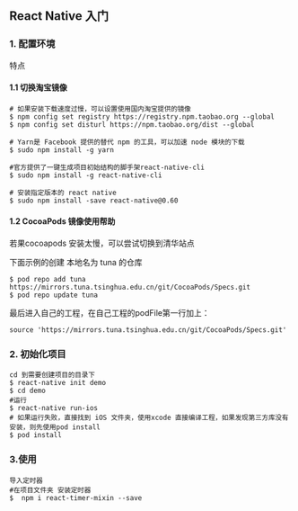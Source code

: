 
## React Native 入门

### 1. 配置环境
特点
#### 1.1 切换淘宝镜像

``` 
# 如果安装下载速度过慢，可以设置使用国内淘宝提供的镜像
$ npm config set registry https://registry.npm.taobao.org --global
$ npm config set disturl https://npm.taobao.org/dist --global

# Yarn是 Facebook 提供的替代 npm 的工具，可以加速 node 模块的下载
$ sudo npm install -g yarn

``` 

``` 
#官方提供了一键生成项目初始结构的脚手架react-native-cli
$ sudo npm install -g react-native-cli

# 安装指定版本的 react native
$ sudo npm install -save react-native@0.60
``` 
#### 1.2 CocoaPods 镜像使用帮助
若果cocoapods 安装太慢，可以尝试切换到清华站点

下面示例的创建 本地名为 tuna 的仓库

```
$ pod repo add tuna https://mirrors.tuna.tsinghua.edu.cn/git/CocoaPods/Specs.git
$ pod repo update tuna
``` 

最后进入自己的工程，在自己工程的podFile第一行加上：

``` 
source 'https://mirrors.tuna.tsinghua.edu.cn/git/CocoaPods/Specs.git'
``` 

### 2. 初始化项目

```
cd 到需要创建项目的目录下
$ react-native init demo
$ cd demo
#运行
$ react-native run-ios
# 如果运行失败，直接找到 iOS 文件夹，使用xcode 直接编译工程，如果发现第三方库没有安装，则先使用pod install
$ pod install
```
### 3.使用
```
导入定时器
#在项目文件夹 安装定时器
$  npm i react-timer-mixin --save


```



